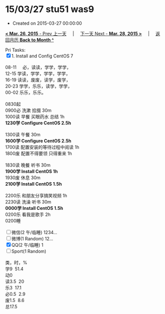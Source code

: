# 15/03/27 stu51 was9

- Created on 2015-03-27 00:00:00

[**< Mar. 26, 2015** - Prev 上一天](_archived/lifelogs/2015/03/d26.md) &nbsp; &nbsp; | &nbsp; &nbsp; [下一天 Next - **Mar. 28, 2015 >**](_archived/lifelogs/2015/03/d28.md) &nbsp; &nbsp; |  &nbsp; &nbsp; [返回月历 **Back to Month ^**](_archived/lifelogs/2015/03/index.md)
<br/><div>Pri Tasks:<br clear="none"/><input type="checkbox" checked="true" />1. Install and Config CentOS 7</div><div><div><br clear="none"/></div>08-11     必，读读，学学，学学，<br clear="none"/>12-15 学读，学学，学学，学学，<br clear="none"/>16-19 读读，废废，读学，废学，<br clear="none"/>20-23 学学，乐乐，读学，学学，</div><div>00-02 乐乐，乐乐。<br/><div><br clear="none"/></div>0830起<br clear="none"/>0900必 洗漱 拾掇 30m<br clear="none"/>1000读 早餐 买眼药水 总结 1h<br clear="none"/><b>1230学 Configure CentOS 2.5h</b><div><br clear="none"/></div>1300读 午餐 30m<br clear="none"/><b>1600学 Configure CentOS 2.5h</b><div>1700读 配置安装的等待过程中阅读 1h</div><div>1800废 配置不得要领 只得重来 1h</div><div><br/></div>1830读 晚餐 听书 30m<br clear="none"/><b>1900学 Install CentOS 1h</b><div>1930废 休息 30m</div><div><b>2100学 Install CentOS 1.5h</b></div><div><br/></div><div>2200乐 和朋友分享搞笑视频 1h </div>2230读 洗澡 听书 30m<br clear="none"/><b>0000学 Install CentOS 1.5h</b><br/></div><div>0200乐 看我是歌手 2h</div><div>0200睡</div><div><br clear="none"/><input type="checkbox" />微信(2 午/临睡) 1234…<br clear="none"/><input type="checkbox" />微博(1 Random) 12…</div><div><input type="checkbox" checked="true" />QQ(2 午/临睡) 1</div><div><input type="checkbox" />Sport(1 Random)<br clear="none"/><div><br clear="none"/></div>类，时，%<br clear="none"/>学9  51.4<br clear="none"/>动0<br clear="none"/>读3.5  20<br clear="none"/>乐3  17.1<br clear="none"/>必0.5  2.9<br clear="none"/>废1.5  8.6<br clear="none"/>总17.5</div>
